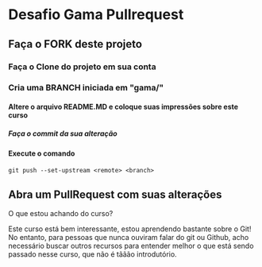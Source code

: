 # Desafio Gama Pullrequest

## Faça o FORK deste projeto

### Faça o Clone do projeto em sua conta

### Cria uma BRANCH iniciada em "gama/"

#### Altere o arquivo README.MD e coloque suas impressões sobre este curso

##### Faça o commit da sua alteração

#### Execute o comando

`git push --set-upstream <remote> <branch>`

## Abra um PullRequest com suas alterações

O que estou achando do curso?

Este curso está bem interessante, estou aprendendo bastante sobre o Git! No entanto, para pessoas que nunca ouviram falar do git ou Github, acho necessário buscar outros recursos para entender melhor o que está sendo passado nesse curso, que não é tããão introdutório.